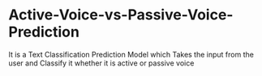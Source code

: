 # Active-Voice-vs-Passive-Voice-Prediction
It is a Text Classification Prediction Model which Takes the input from the user and Classify it whether it is active or passive voice
